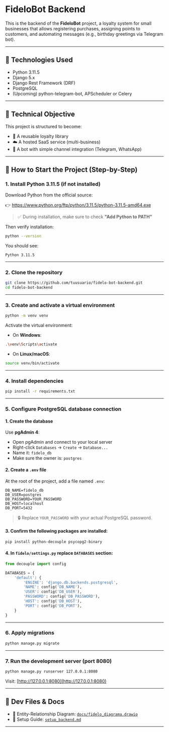 # FideloBot Backend

This is the backend of the **FideloBot** project, a loyalty system for small businesses that allows registering purchases, assigning points to customers, and automating messages (e.g., birthday greetings via Telegram bot).

---

## 🚀 Technologies Used

- Python 3.11.5  
- Django 5.x  
- Django Rest Framework (DRF)  
- PostgreSQL  
- (Upcoming) python-telegram-bot, APScheduler or Celery  

---

## 🧱 Technical Objective

This project is structured to become:

- 🧩 A reusable loyalty library  
- ☁️ A hosted SaaS service (multi-business)  
- 🤖 A bot with simple channel integration (Telegram, WhatsApp)  

---

## 🔧 How to Start the Project (Step-by-Step)

### 1. Install Python 3.11.5 (if not installed)

Download Python from the official source:

👉 https://www.python.org/ftp/python/3.11.5/python-3.11.5-amd64.exe

> ✅ During installation, make sure to check **"Add Python to PATH"**

Then verify installation:

```bash
python --version
```

You should see:

```
Python 3.11.5
```

---

### 2. Clone the repository

```bash
git clone https://github.com/tuusuario/fidelo-bot-backend.git
cd fidelo-bot-backend
```

---

### 3. Create and activate a virtual environment

```bash
python -m venv venv
```

Activate the virtual environment:

- On **Windows**:

```bash
.\venv\Scripts\activate
```

- On **Linux/macOS**:

```bash
source venv/bin/activate
```

---

### 4. Install dependencies

```bash
pip install -r requirements.txt
```

---

### 5. Configure PostgreSQL database connection

#### 1. Create the database

Use **pgAdmin 4**:

- Open pgAdmin and connect to your local server
- Right-click `Databases` → `Create` → `Database...`
- Name it: `fidelo_db`  
- Make sure the owner is: `postgres`

#### 2. Create a `.env` file

At the root of the project, add a file named `.env`:

```env
DB_NAME=fidelo_db
DB_USER=postgres
DB_PASSWORD=YOUR_PASSWORD
DB_HOST=localhost
DB_PORT=5432
```

> 🔒 Replace `YOUR_PASSWORD` with your actual PostgreSQL password.

#### 3. Confirm the following packages are installed:

```bash
pip install python-decouple psycopg2-binary
```

#### 4. In `fidelo/settings.py` replace `DATABASES` section:

```python
from decouple import config

DATABASES = {
    'default': {
        'ENGINE': 'django.db.backends.postgresql',
        'NAME': config('DB_NAME'),
        'USER': config('DB_USER'),
        'PASSWORD': config('DB_PASSWORD'),
        'HOST': config('DB_HOST'),
        'PORT': config('DB_PORT'),
    }
}
```

---

### 6. Apply migrations

```bash
python manage.py migrate
```

---

### 7. Run the development server (port 8080)

```bash
python manage.py runserver 127.0.0.1:8080
```

Visit: [http://127.0.0.1:8080](http://127.0.0.1:8080)

---

## 📁 Dev Files & Docs

- 🔗 Entity-Relationship Diagram: [`docs/fidelo_diagrama.drawio`](docs/fidelo_diagrama.drawio)
- 📝 Setup Guide: [`setup_backend.md`](setup_backend.md)

---
